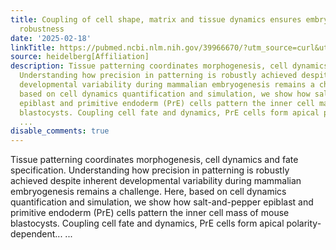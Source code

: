 ```yaml
---
title: Coupling of cell shape, matrix and tissue dynamics ensures embryonic patterning
  robustness
date: '2025-02-18'
linkTitle: https://pubmed.ncbi.nlm.nih.gov/39966670/?utm_source=curl&utm_medium=rss&utm_campaign=pubmed-2&utm_content=1FakS-2QOkCT8HsMOQP1bCRQ4YzyumYOmxmF0moLsQ3dFB1E9V&fc=20220326224207&ff=20250219171046&v=2.18.0.post9+e462414
source: heidelberg[Affiliation]
description: Tissue patterning coordinates morphogenesis, cell dynamics and fate specification.
  Understanding how precision in patterning is robustly achieved despite inherent
  developmental variability during mammalian embryogenesis remains a challenge. Here,
  based on cell dynamics quantification and simulation, we show how salt-and-pepper
  epiblast and primitive endoderm (PrE) cells pattern the inner cell mass of mouse
  blastocysts. Coupling cell fate and dynamics, PrE cells form apical polarity-dependent...
  ...
disable_comments: true
---
```

Tissue patterning coordinates morphogenesis, cell dynamics and fate specification. Understanding how precision in patterning is robustly achieved despite inherent developmental variability during mammalian embryogenesis remains a challenge. Here, based on cell dynamics quantification and simulation, we show how salt-and-pepper epiblast and primitive endoderm (PrE) cells pattern the inner cell mass of mouse blastocysts. Coupling cell fate and dynamics, PrE cells form apical polarity-dependent... ...